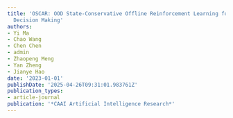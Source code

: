 ```yaml
---
title: 'OSCAR: OOD State-Conservative Offline Reinforcement Learning for Sequential
  Decision Making'
authors:
- Yi Ma
- Chao Wang
- Chen Chen
- admin
- Zhaopeng Meng
- Yan Zheng
- Jianye Hao
date: '2023-01-01'
publishDate: '2025-04-26T09:31:01.983761Z'
publication_types:
- article-journal
publication: '*CAAI Artificial Intelligence Research*'
---
```

